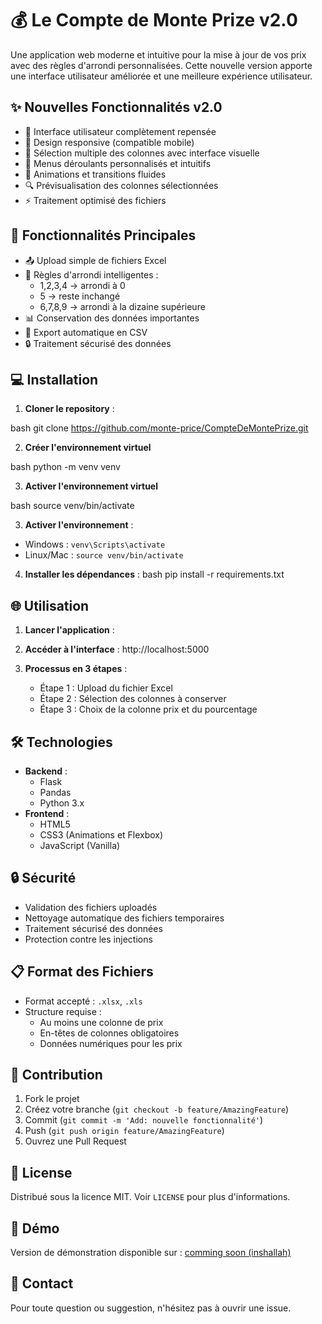 # 💰 Le Compte de Monte Prize v2.0

Une application web moderne et intuitive pour la mise à jour de vos prix avec des règles d'arrondi personnalisées. Cette nouvelle version apporte une interface utilisateur améliorée et une meilleure expérience utilisateur.

## ✨ Nouvelles Fonctionnalités v2.0

- 🎨 Interface utilisateur complètement repensée
- 📱 Design responsive (compatible mobile)
- 🔄 Sélection multiple des colonnes avec interface visuelle
- 🎯 Menus déroulants personnalisés et intuitifs
- 💫 Animations et transitions fluides
- 🔍 Prévisualisation des colonnes sélectionnées
- ⚡ Traitement optimisé des fichiers

## 🚀 Fonctionnalités Principales

- 📤 Upload simple de fichiers Excel
- 🔢 Règles d'arrondi intelligentes :
  - 1,2,3,4 → arrondi à 0
  - 5 → reste inchangé
  - 6,7,8,9 → arrondi à la dizaine supérieure
- 📊 Conservation des données importantes
- 🚀 Export automatique en CSV
- 🔒 Traitement sécurisé des données

## 💻 Installation

1. **Cloner le repository** :

bash
git clone https://github.com/monte-price/CompteDeMontePrize.git

2. **Créer l'environnement virtuel** 

bash
python -m venv venv

3. **Activer l'environnement virtuel**

bash
source venv/bin/activate

3. **Activer l'environnement** :
- Windows : `venv\Scripts\activate`
- Linux/Mac : `source venv/bin/activate`

4. **Installer les dépendances** :
bash
pip install -r requirements.txt

## 🌐 Utilisation

1. **Lancer l'application** :


2. **Accéder à l'interface** : http://localhost:5000

3. **Processus en 3 étapes** :
   - Étape 1 : Upload du fichier Excel
   - Étape 2 : Sélection des colonnes à conserver
   - Étape 3 : Choix de la colonne prix et du pourcentage

## 🛠️ Technologies

- **Backend** :
  - Flask
  - Pandas
  - Python 3.x
- **Frontend** :
  - HTML5
  - CSS3 (Animations et Flexbox)
  - JavaScript (Vanilla)

## 🔒 Sécurité

- Validation des fichiers uploadés
- Nettoyage automatique des fichiers temporaires
- Traitement sécurisé des données
- Protection contre les injections

## 📋 Format des Fichiers

- Format accepté : `.xlsx`, `.xls`
- Structure requise :
  - Au moins une colonne de prix
  - En-têtes de colonnes obligatoires
  - Données numériques pour les prix

## 🤝 Contribution

1. Fork le projet
2. Créez votre branche (`git checkout -b feature/AmazingFeature`)
3. Commit (`git commit -m 'Add: nouvelle fonctionnalité'`)
4. Push (`git push origin feature/AmazingFeature`)
5. Ouvrez une Pull Request

## 📝 License

Distribué sous la licence MIT. Voir `LICENSE` pour plus d'informations.

## 🌟 Démo

Version de démonstration disponible sur : [comming soon (inshallah)]()

## 📧 Contact

Pour toute question ou suggestion, n'hésitez pas à ouvrir une issue.
